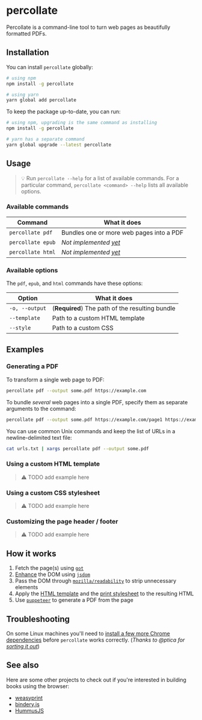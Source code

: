 # percollate

Percollate is a command-line tool to turn web pages as beautifully formatted PDFs.

## Installation

You can install `percollate` globally:

```bash
# using npm
npm install -g percollate

# using yarn
yarn global add percollate
```

To keep the package up-to-date, you can run:

```bash
# using npm, upgrading is the same command as installing
npm install -g percollate

# yarn has a separate command
yarn global upgrade --latest percollate
```

## Usage

> 💡 Run `percollate --help` for a list of available commands. For a particular command, `percollate <command> --help` lists all available options.

### Available commands

| Command           | What it does                                                             |
| ----------------- | ------------------------------------------------------------------------ |
| `percollate pdf`  | Bundles one or more web pages into a PDF                                 |
| `percollate epub` | _Not implemented [yet](https://github.com/danburzo/percollate/issues/8)_ |
| `percollate html` | _Not implemented [yet](https://github.com/danburzo/percollate/issues/7)_ |

### Available options

The `pdf`, `epub`, and `html` commands have these options:

| Option         | What it does                                    |
| -------------- | ----------------------------------------------- |
| `-o, --output` | (**Required**) The path of the resulting bundle |
| `--template`   | Path to a custom HTML template                  |
| `--style`      | Path to a custom CSS                            |

## Examples

### Generating a PDF

To transform a single web page to PDF:

```bash
percollate pdf --output some.pdf https://example.com
```

To bundle _several_ web pages into a single PDF, specify them as separate arguments to the command:

```bash
percollate pdf --output some.pdf https://example.com/page1 https://example.com/page2
```

You can use common Unix commands and keep the list of URLs in a newline-delimited text file:

```bash
cat urls.txt | xargs percollate pdf --output some.pdf
```

### Using a custom HTML template

> ⚠️ TODO add example here

### Using a custom CSS stylesheet

> ⚠️ TODO add example here

### Customizing the page header / footer

> ⚠️ TODO add example here

## How it works

1. Fetch the page(s) using [`got`](https://github.com/sindresorhus/got)
2. [Enhance](./src/enhancements.js) the DOM using [`jsdom`](https://github.com/jsdom/jsdom)
3. Pass the DOM through [`mozilla/readability`](https://github.com/mozilla/readability) to strip unnecessary elements
4. Apply the [HTML template](./templates/default.html) and the [print stylesheet](./templates/default.css) to the resulting HTML
5. Use [`puppeteer`](https://github.com/GoogleChrome/puppeteer) to generate a PDF from the page

## Troubleshooting

On some Linux machines you'll need to [install a few more Chrome dependencies](https://github.com/GoogleChrome/puppeteer/blob/master/docs/troubleshooting.md#chrome-headless-doesnt-launch) before `percollate` works correctly. (_Thanks to @ptica for [sorting it out](https://github.com/danburzo/percollate/issues/19#issuecomment-428496041)_)

## See also

Here are some other projects to check out if you're interested in building books using the browser:

-   [weasyprint](https://github.com/Kozea/WeasyPrint)
-   [bindery.js](https://github.com/evnbr/bindery)
-   [HummusJS](https://github.com/galkahana/HummusJS)
